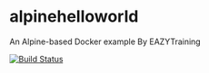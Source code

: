 # alpinehelloworld
An Alpine-based Docker example By EAZYTraining

[![Build Status](http://ip10-0-2-5-cjlr3sh79sugqdpn1910-8080.direct.docker.labs.eazytraining.fr/job/pipelin%20depoyment/badge/icon)](http://ip10-0-2-5-cjlr3sh79sugqdpn1910-8080.direct.docker.labs.eazytraining.fr/job/pipelin%20depoyment/)
